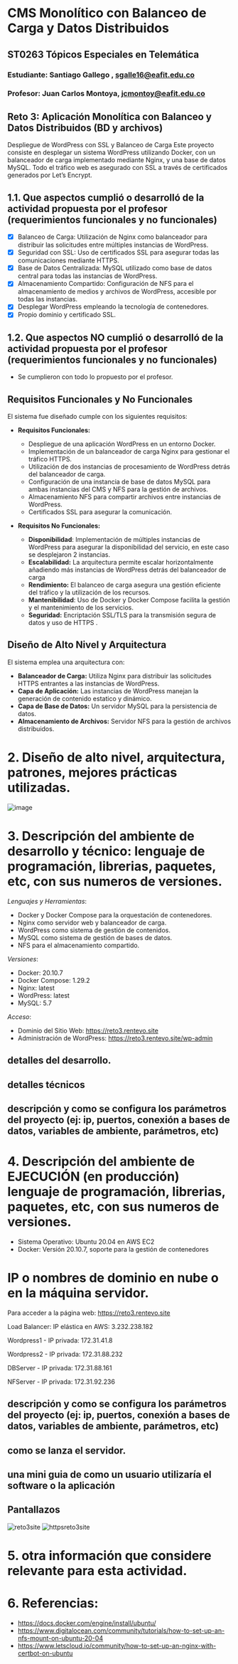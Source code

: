 # CMS Monolítico con Balanceo de Carga y Datos Distribuidos

## ST0263 Tópicos Especiales en Telemática

### Estudiante: Santiago Gallego , sgalle16@eafit.edu.co
### Profesor: Juan Carlos Montoya, jcmontoy@eafit.edu.co


## Reto 3: Aplicación Monolítica con Balanceo y Datos Distribuidos (BD y archivos)

Despliegue de WordPress con SSL y Balanceo de Carga
Este proyecto consiste en desplegar un sistema WordPress utilizando Docker, con un balanceador de carga implementado mediante Nginx,
y una base de datos MySQL. Todo el tráfico web es asegurado con SSL a través de certificados generados por Let’s Encrypt.

## 1.1. Que aspectos cumplió o desarrolló de la actividad propuesta por el profesor (requerimientos funcionales y no funcionales)
- [x] Balanceo de Carga: Utilización de Nginx como balanceador para distribuir las solicitudes entre múltiples instancias de WordPress.
- [x] Seguridad con SSL: Uso de certificados SSL para asegurar todas las comunicaciones mediante HTTPS.
- [x] Base de Datos Centralizada: MySQL utilizado como base de datos central para todas las instancias de WordPress.
- [x] Almacenamiento Compartido: Configuración de NFS para el almacenamiento de medios y archivos de WordPress, accesible por todas las instancias.
- [x] Desplegar WordPress empleando la tecnología de contenedores.
- [x] Propio dominio y certificado SSL.

## 1.2. Que aspectos NO cumplió o desarrolló de la actividad propuesta por el profesor (requerimientos funcionales y no funcionales)
- Se cumplieron con todo lo propuesto por el profesor.

## Requisitos Funcionales y No Funcionales
El sistema fue diseñado cumple con los siguientes requisitos:
- **Requisitos Funcionales:**
  - Despliegue de una aplicación WordPress en un entorno Docker.
  - Implementación de un balanceador de carga Nginx para gestionar el tráfico HTTPS.
  - Utilización de dos instancias de procesamiento de WordPress detrás del balanceador de carga.
  - Configuración de una instancia de base de datos MySQL para ambas instancias del CMS y NFS para la gestión de archivos.
  - Almacenamiento NFS para compartir archivos entre instancias de WordPress.
  - Certificados SSL para asegurar la comunicación.

- **Requisitos No Funcionales:**
  - **Disponibilidad**: Implementación de múltiples instancias de WordPress para asegurar la disponibilidad del servicio, en este caso se desplejaron 2 instancias.
  - **Escalabilidad:** La arquitectura permite escalar horizontalmente añadiendo más instancias de WordPress detrás del balanceador de carga
  - **Rendimiento:** El balanceo de carga asegura una gestión eficiente del tráfico y la utilización de los recursos.
  - **Mantenibilidad**: Uso de Docker y Docker Compose facilita la gestión y el mantenimiento de los servicios.  
  - **Seguridad:** Encriptación SSL/TLS para la transmisión segura de datos y uso de HTTPS .

## Diseño de Alto Nivel y Arquitectura
El sistema emplea una arquitectura con:
- **Balanceador de Carga:** Utiliza Nginx para distribuir las solicitudes HTTPS entrantes a las instancias de WordPress.
- **Capa de Aplicación:** Las instancias de WordPress manejan la generación de contenido estatico y dinámico.
- **Capa de Base de Datos:** Un servidor MySQL para la persistencia de datos.
- **Almacenamiento de Archivos:** Servidor NFS para la gestión de archivos distribuidos.

  
# 2. Diseño de alto nivel, arquitectura, patrones, mejores prácticas utilizadas.



![image](https://github.com/sgalle16/MonolithicCMS-LB-DistributedData/assets/14111169/9effb30d-454e-4771-8f0e-743b5dbcb28a)




# 3. Descripción del ambiente de desarrollo y técnico: lenguaje de programación, librerias, paquetes, etc, con sus numeros de versiones.

*Lenguajes y Herramientas*:
- Docker y Docker Compose para la orquestación de contenedores.
- Nginx como servidor web y balanceador de carga.
- WordPress como sistema de gestión de contenidos.
- MySQL como sistema de gestión de bases de datos.
- NFS para el almacenamiento compartido.

*Versiones*:
- Docker: 20.10.7
- Docker Compose: 1.29.2
- Nginx: latest
- WordPress: latest
- MySQL: 5.7

*Acceso*:
- Dominio del Sitio Web: https://reto3.rentevo.site
- Administración de WordPress: https://reto3.rentevo.site/wp-admin

## detalles del desarrollo.



## detalles técnicos
 

## descripción y como se configura los parámetros del proyecto (ej: ip, puertos, conexión a bases de datos, variables de ambiente, parámetros, etc)


# 4. Descripción del ambiente de EJECUCIÓN (en producción) lenguaje de programación, librerias, paquetes, etc, con sus numeros de versiones.
- Sistema Operativo: Ubuntu 20.04 en AWS EC2
- Docker: Versión 20.10.7, soporte para la gestión de contenedores

# IP o nombres de dominio en nube o en la máquina servidor.
Para acceder a la página web: https://reto3.rentevo.site

Load Balancer: IP elástica en AWS: 3.232.238.182

Wordpress1 - IP privada: 172.31.41.8

Wordpress2 - IP privada: 172.31.88.232

DBServer - IP privada: 172.31.88.161

NFServer - IP privada: 172.31.92.236

## descripción y como se configura los parámetros del proyecto (ej: ip, puertos, conexión a bases de datos, variables de ambiente, parámetros, etc)

## como se lanza el servidor.

## una mini guia de como un usuario utilizaría el software o la aplicación


## Pantallazos 
![reto3site](https://github.com/sgalle16/MonolithicCMS-LB-DistributedData/assets/14111169/2bbf8ee1-f465-4f0e-8a5d-a74c8f4e7862)
![httpsreto3site](https://github.com/sgalle16/MonolithicCMS-LB-DistributedData/assets/14111169/fe085180-ec81-4d09-ad2b-99de83469938)

# 5. otra información que considere relevante para esta actividad.

# 6. Referencias:

- https://docs.docker.com/engine/install/ubuntu/
- https://www.digitalocean.com/community/tutorials/how-to-set-up-an-nfs-mount-on-ubuntu-20-04
- https://www.letscloud.io/community/how-to-set-up-an-nginx-with-certbot-on-ubuntu
